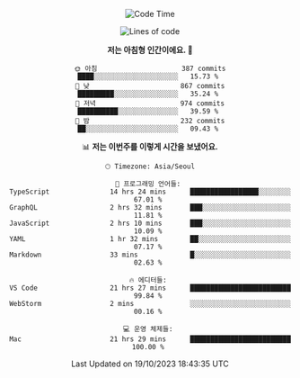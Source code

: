 <div align='center'>
 
<!--START_SECTION:waka-->
![Code Time](http://img.shields.io/badge/Code%20Time-3%2C034%20hrs%205%20mins-blue)

![Lines of code](https://img.shields.io/badge/%EC%A0%80%EB%8A%94%20%EC%97%AC%ED%83%9C%EA%B9%8C%EC%A7%80%20-1.2%20million%20%EC%A4%84%EC%9D%98%20%EC%BD%94%EB%93%9C%EB%A5%BC%20%EC%9E%91%EC%84%B1%ED%96%88%EC%96%B4%EC%9A%94.-blue)

**저는 아침형 인간이에요. 🐤** 

```text
🌞 아침                     387 commits         ████░░░░░░░░░░░░░░░░░░░░░   15.73 % 
🌆 낮　                     867 commits         █████████░░░░░░░░░░░░░░░░   35.24 % 
🌃 저녁                     974 commits         ██████████░░░░░░░░░░░░░░░   39.59 % 
🌙 밤　                     232 commits         ██░░░░░░░░░░░░░░░░░░░░░░░   09.43 % 
```


📊 **저는 이번주를 이렇게 시간을 보냈어요.** 

```text
🕑︎ Timezone: Asia/Seoul

💬 프로그래밍 언어들: 
TypeScript               14 hrs 24 mins      █████████████████░░░░░░░░   67.01 % 
GraphQL                  2 hrs 32 mins       ███░░░░░░░░░░░░░░░░░░░░░░   11.81 % 
JavaScript               2 hrs 10 mins       ███░░░░░░░░░░░░░░░░░░░░░░   10.09 % 
YAML                     1 hr 32 mins        ██░░░░░░░░░░░░░░░░░░░░░░░   07.17 % 
Markdown                 33 mins             █░░░░░░░░░░░░░░░░░░░░░░░░   02.63 % 

🔥 에디터들: 
VS Code                  21 hrs 27 mins      █████████████████████████   99.84 % 
WebStorm                 2 mins              ░░░░░░░░░░░░░░░░░░░░░░░░░   00.16 % 

💻 운영 체제들: 
Mac                      21 hrs 29 mins      █████████████████████████   100.00 % 
```


 Last Updated on 19/10/2023 18:43:35 UTC
<!--END_SECTION:waka-->
 </div>
<!---
Emewjin/Emewjin is a ✨ special ✨ repository because its `README.md` (this file) appears on your GitHub profile.
You can click the Preview link to take a look at your changes.
--->
